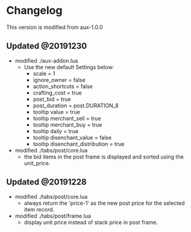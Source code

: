 # Changelog
This version is modified from aux-1.0.0

## Updated @20191230
* modified ./aux-addon.lua
    + Use the new default Settings below:
        - scale = 1
        - ignore_owner = false
        - action_shortcuts = false
        - crafting_cost = true
        - post_bid = true
        - post_duration = post.DURATION_8
        - tooltip value = true
        - tooltip merchant_sell = true
        - tooltip merchant_buy = true
        - tooltip daily = true
        - tooltip disenchant_value = false
        - tooltip disenchant_distribution = true
* modified ./tabs/post/core.lua
    - the bid items in the post frame is displayed and sorted using the unit_price.

## Updated @20191228
* modified ./tabs/post/core.lua
    - always return the 'price-1' as the new post price for the selected item record.
* modified ./tabs/post/frame.lua
    - display unit price instead of stack price in post frame.
